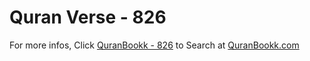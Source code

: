 # Quran Verse - 826 

For more infos, Click [QuranBookk - 826](https://www.quranbookk.com/quran/search?q=826) to Search at [QuranBookk.com](http://quranbookk.com/)